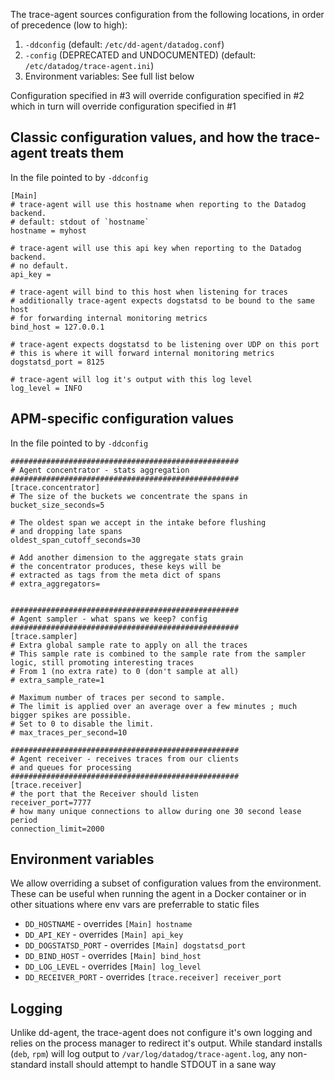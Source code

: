 The trace-agent sources configuration from the following locations, in order of precedence (low to high):

1. `-ddconfig` (default: `/etc/dd-agent/datadog.conf`)
2. `-config` (DEPRECATED and UNDOCUMENTED) (default: `/etc/datadog/trace-agent.ini`)
3. Environment variables: See full list below


Configuration specified in #3 will override configuration specified in #2 which in turn will override configuration specified in #1

## Classic configuration values, and how the trace-agent treats them
In the file pointed to by `-ddconfig`

```
[Main]
# trace-agent will use this hostname when reporting to the Datadog backend.
# default: stdout of `hostname`
hostname = myhost

# trace-agent will use this api key when reporting to the Datadog backend.
# no default.
api_key =

# trace-agent will bind to this host when listening for traces
# additionally trace-agent expects dogstatsd to be bound to the same host
# for forwarding internal monitoring metrics
bind_host = 127.0.0.1

# trace-agent expects dogstatsd to be listening over UDP on this port
# this is where it will forward internal monitoring metrics
dogstatsd_port = 8125

# trace-agent will log it's output with this log level
log_level = INFO
```

## APM-specific configuration values
In the file pointed to by `-ddconfig`

```
###################################################
# Agent concentrator - stats aggregation
###################################################
[trace.concentrator]
# The size of the buckets we concentrate the spans in
bucket_size_seconds=5

# The oldest span we accept in the intake before flushing
# and dropping late spans
oldest_span_cutoff_seconds=30

# Add another dimension to the aggregate stats grain
# the concentrator produces, these keys will be
# extracted as tags from the meta dict of spans
# extra_aggregators=


###################################################
# Agent sampler - what spans we keep? config
###################################################
[trace.sampler]
# Extra global sample rate to apply on all the traces
# This sample rate is combined to the sample rate from the sampler logic, still promoting interesting traces
# From 1 (no extra rate) to 0 (don't sample at all)
# extra_sample_rate=1

# Maximum number of traces per second to sample.
# The limit is applied over an average over a few minutes ; much bigger spikes are possible.
# Set to 0 to disable the limit.
# max_traces_per_second=10

###################################################
# Agent receiver - receives traces from our clients
# and queues for processing
###################################################
[trace.receiver]
# the port that the Receiver should listen
receiver_port=7777
# how many unique connections to allow during one 30 second lease period
connection_limit=2000

```


## Environment variables
We allow overriding a subset of configuration values from the environment. These
can be useful when running the agent in a Docker container or in other situations
where env vars are preferrable to static files

- `DD_HOSTNAME` - overrides `[Main] hostname`
- `DD_API_KEY` - overrides `[Main] api_key`
- `DD_DOGSTATSD_PORT` - overrides `[Main] dogstatsd_port`
- `DD_BIND_HOST` - overrides `[Main] bind_host`
- `DD_LOG_LEVEL` - overrides `[Main] log_level`
- `DD_RECEIVER_PORT` - overrides `[trace.receiver] receiver_port`


## Logging
Unlike dd-agent, the trace-agent does not configure it's own logging and relies on the process manager
to redirect it's output. While standard installs (`deb`, `rpm`) will log output to `/var/log/datadog/trace-agent.log`,
any non-standard install should attempt to handle STDOUT in a sane way

